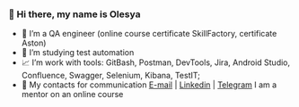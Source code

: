 ### 👋 Hi there, my name is Olesya

- 💼 I’m a QA engineer (online course certificate SkillFactory, certificate Aston)
- 🌱 I’m studying test automation
- 📈 I’m work with tools: GitBash, Postman, DevTools, Jira, Android Studio, Confluence, Swagger, Selenium, Kibana, TestIT;
- 💬 My contacts for communication [E-mail](olmashuk@yandex.ru) | [Linkedin](https://www.linkedin.com/in/olesya-mashukova/) | [Telegram](https://t.me/lemashuk)
 I am a mentor on an online course 

